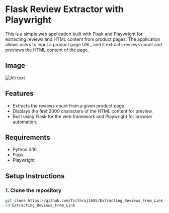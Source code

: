 # Flask Review Extractor with Playwright

This is a simple web application built with Flask and Playwright for extracting reviews and HTML content from product pages. The application allows users to input a product page URL, and it extracts reviews count and previews the HTML content of the page.

## Image 

![Alt text](path_to_your_image)

## Features
- Extracts the reviews count from a given product page.
- Displays the first 2000 characters of the HTML content for preview.
- Built using Flask for the web framework and Playwright for browser automation.

## Requirements

- Python 3.10
- Flask
- Playwright

## Setup Instructions

### 1. Clone the repository

```bash
git clone https://github.com/Tirthraj1605/Extracting_Reviews_From_Link.git
cd Extracting_Reviews_From_Link
